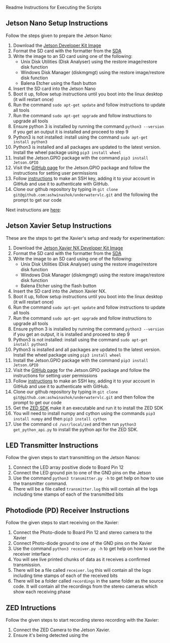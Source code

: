 Readme Instructions for Executing the Scripts

## Jetson Nano Setup Instructions
Follow the steps given to prepare the Jetson Nano:
1. Download the [Jetson Developer Kit Image](https://developer.nvidia.com/jetson-nano-2gb-sd-card-image)
2. Format the SD card with the formatter from the [SDA](https://www.sdcard.org/downloads/formatter/sd-memory-card-formatter-for-windows-download/)
2. Write the image to an SD card using one of the following:
	* Unix Disk Utilities (Disk Analyser) using the restore image/restore disk function
	* Windows Disk Manager (diskmgmgt) using the restore image/restore disk function
	* Balena Etcher using the flash button
3. Insert the SD card into the Jetson Nano
4. Boot it up, follow setup instructions until you boot into the linux desktop (it will restart once)
5. Run the command `sudo apt-get update` and follow instructions to update all tools
6. Run the command `sudo apt-get upgrade` and follow instructions to upgrade all tools
7. Ensure python 3 is installed by running the command `python3 --version` if you get an output it is installed and proceed to step 9
8. Python3 is not installed: install using the command `sudo apt-get install python3`
9. Python3 is installed and all packages are updated to the latest version. Install the wheel package using `pip3 install wheel`
10. Install the Jetson.GPIO package with the command `pip3 install Jetson.GPIO`
11. Visit the [GitHub page](https://github.com/NVIDIA/jetson-gpio) for the Jetson.GPIO package and follow the instructions for setting user permissions
11. Follow [instructions](https://docs.github.com/en/free-pro-team@latest/github/authenticating-to-github/generating-a-new-ssh-key-and-adding-it-to-the-ssh-agent) to make an SSH key, adding it to your account in GitHub and use it to authenticate with GitHub.
12. Clone our github repository by typing in `git clone git@github.com:ashwinashok/underwatervlc.git` and the following the prompt to get our code

Next instructions are [here](#Transmitter-Instructions):

## Jetson Xavier Setup Instructions
These are the steps to get the Xavier's setup and ready for experimentation:
1. Download the [Jetson Xavier NX Developer Kit Image](https://developer.nvidia.com/jetson-nx-developer-kit-sd-card-image)
2. Format the SD card with the formatter from the [SDA](https://www.sdcard.org/downloads/formatter/sd-memory-card-formatter-for-windows-download/)
2. Write the image to an SD card using one of the following:
	* Unix Disk Utilities (Disk Analyser) using the restore image/restore disk function
	* Windows Disk Manager (diskmgmgt) using the restore image/restore disk function
	* Balena Etcher using the flash button
3. Insert the SD card into the Jetson Xavier NX.
4. Boot it up, follow setup instructions until you boot into the linux desktop (it will restart once)
5. Run the command `sudo apt-get update` and follow instructions to update all tools
6. Run the command `sudo apt-get upgrade` and follow instructions to upgrade all tools
7. Ensure python 3 is installed by running the command `python3 --version` if you get an output, it is installed and proceed to step 9
8. Python3 is not installed: install using the command `sudo apt-get install python3`
9. Python3 is installed and all packages are updated to the latest version. Install the wheel package using `pip3 install wheel`
10. Install the Jetson.GPIO package with the command `pip3 install Jetson.GPIO`
11. Visit the [GitHub page](https://github.com/NVIDIA/jetson-gpio) for the Jetson.GPIO package and follow the instructions for setting user permissions
11. Follow [instructions](https://docs.github.com/en/free-pro-team@latest/github/authenticating-to-github/generating-a-new-ssh-key-and-adding-it-to-the-ssh-agent) to make an SSH key, adding it to your account in GitHub and use it to authenticate with GitHub.
12. Clone our github repository by typing in `git clone git@github.com:ashwinashok/underwatervlc.git` and then follow the prompt to get our code
13. Get the [ZED SDK](https://www.stereolabs.com/developers/release/) make it an executable and run it to install the ZED SDK
14. You will need to install numpy and cython using the commands `pip3 install numpy` and then `pip3 install cython`
14. Use the command `cd /usr/local/zed` and then run `python3 get_python_api.py` to install the python api for the ZED SDK.

## LED Transmitter Instructions
Follow the given steps to start transmitting on the Jetson Nanos:
1. Connect the LED array positive diode to Board Pin 12
2. Connect the LED ground pin to one of the GND pins on the Jetson
3. Use the command `python3 transmitter.py -h` to get help on how to use the transmitter command. 
4. There will be a file called `transmitter.log` this will contain all the logs including time stamps of each of the transmitted bits

## Photodiode (PD) Receiver Instructions
Follow the given steps to start receiving on the Xavier:
1. Connect the Photo-diode to Board Pin 12 and stereo camera to the Xavier
2. Connect Photo-diode ground to one of the GND pins on the Xavier
3. Use the command `python3 receiver.py -h` to get help on how to use the receiver interface
4. You will see live printed chunks of data as it receives a confirmed transmission.
5. There will be a file called `receiver.log` this will contain all the logs including time stamps of each of the received bits
6. There will be a folder called `recordings` in the same folder as the source code. It will contain all the recordings from the stereo cameras which show each receiving phase

## ZED Intructions
Follow the given steps to start recording stereo recording with the Xavier:
1. Connect the ZED Camera to the Jetson Xavier.
2. Ensure it's being detected using the 
